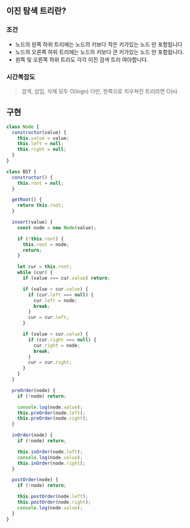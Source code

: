 ## 이진 탐색 트리란?

### 조건

- 노드의 왼쪽 하위 트리에는 노드의 키보다 작은 키가있는 노드 만 포함됩니다
- 노드의 오른쪽 하위 트리에는 노드의 키보다 큰 키가있는 노드 만 포함됩니다.
- 왼쪽 및 오른쪽 하위 트리도 각각 이진 검색 트리 여야합니다.

### 시간복잡도

> 검색, 삽입, 삭제 모두 O(logn) 다만, 한쪽으로 치우쳐진 트리라면 O(n)

## 구현

```javascript
class Node {
  constructor(value) {
    this.value = value;
    this.left = null;
    this.right = null;
  }
}

class BST {
  constructor() {
    this.root = null;
  }

  getRoot() {
    return this.root;
  }

  insert(value) {
    const node = new Node(value);

    if (!this.root) {
      this.root = node;
      return;
    }

    let cur = this.root;
    while (cur) {
      if (value === cur.value) return;

      if (value < cur.value) {
        if (cur.left === null) {
          cur.left = node;
          break;
        }
        cur = cur.left;
      }

      if (value > cur.value) {
        if (cur.right === null) {
          cur.right = node;
          break;
        }
        cur = cur.right;
      }
    }
  }

  preOrder(node) {
    if (!node) return;

    console.log(node.value);
    this.preOrder(node.left);
    this.preOrder(node.right);
  }

  inOrder(node) {
    if (!node) return;

    this.inOrder(node.left);
    console.log(node.value);
    this.inOrder(node.right);
  }

  postOrder(node) {
    if (!node) return;

    this.postOrder(node.left);
    this.postOrder(node.right);
    console.log(node.value);
  }
}
```
